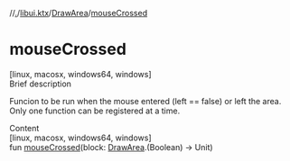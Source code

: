 //[.](../../index.md)/[libui.ktx](../index.md)/[DrawArea](index.md)/[mouseCrossed](mouse-crossed.md)



# mouseCrossed  
[linux, macosx, windows64, windows]  
Brief description  


Funcion to be run when the mouse entered (left == false) or left the area. Only one function can be registered at a time.

  
  
  
Content  
[linux, macosx, windows64, windows]  
fun [mouseCrossed](mouse-crossed.md)(block: [DrawArea](index.md).(Boolean) -> Unit)  



